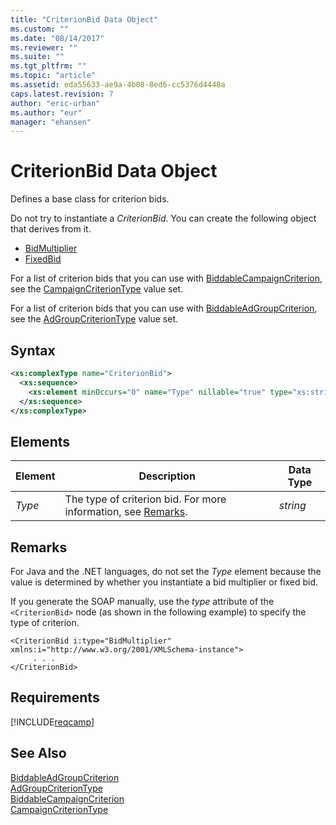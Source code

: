 ```yaml
---
title: "CriterionBid Data Object"
ms.custom: ""
ms.date: "08/14/2017"
ms.reviewer: ""
ms.suite: ""
ms.tgt_pltfrm: ""
ms.topic: "article"
ms.assetid: eda55633-ae9a-4b08-8ed6-cc5376d4448a
caps.latest.revision: 7
author: "eric-urban"
ms.author: "eur"
manager: "ehansen"
---
```

# CriterionBid Data Object
Defines a base class for criterion bids.

Do not try to instantiate a *CriterionBid*. You can create the following object that derives from it.
-   [BidMultiplier](../campaign-api/bidmultiplier-data-object.md)  
-   [FixedBid](../campaign-api/fixedbid-data-object.md)  

For a list of criterion bids that you can use with [BiddableCampaignCriterion](../campaign-api/biddablecampaigncriterion-data-object.md), see the [CampaignCriterionType](../campaign-api/campaigncriteriontype-value-set.md) value set.

For a list of criterion bids that you can use with [BiddableAdGroupCriterion](../campaign-api/biddableadgroupcriterion-data-object.md), see the [AdGroupCriterionType](../campaign-api/adgroupcriteriontype-value-set.md) value set.

## Syntax

```xml
<xs:complexType name="CriterionBid">
  <xs:sequence>
    <xs:element minOccurs="0" name="Type" nillable="true" type="xs:string" />
  </xs:sequence>
</xs:complexType>
```

## <a name="Elements"></a>Elements

|Element|Description|Data Type|
|-----------|---------------|-------------|
|*Type*|The type of criterion bid. For more information, see [Remarks](#remarks).|*string*|

## <a name="remarks"></a>Remarks
For Java and the .NET languages, do not set the *Type* element because the value is determined by whether you instantiate a bid multiplier or fixed bid.

If you generate the SOAP manually, use the *type* attribute of the `<CriterionBid>` node (as shown in the following example) to specify the type of criterion.

```
<CriterionBid i:type="BidMultiplier" xmlns:i="http://www.w3.org/2001/XMLSchema-instance">
     . . .
</CriterionBid>
```

## Requirements
[!INCLUDE[reqcamp](../campaign-api/includes/reqcamp.md)]
## See Also
[BiddableAdGroupCriterion](../campaign-api/biddableadgroupcriterion-data-object.md)  
[AdGroupCriterionType](../campaign-api/adgroupcriteriontype-value-set.md)  
[BiddableCampaignCriterion](../campaign-api/biddablecampaigncriterion-data-object.md)  
[CampaignCriterionType](../campaign-api/campaigncriteriontype-value-set.md)  

